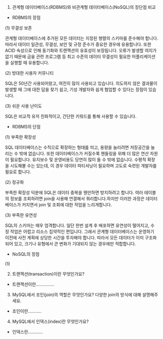 1. 관계형 데이터베이스(RDBMS)와 비관계형 데이터베이스(NoSQL)의 장단점 비교

- RDBMS의 장점

(1) 무결성 보존

관계형 데이터베이스에 추가된 모든 데이터는 지정된 행렬의 스키마를 준수해야 합니다. 따라서 데이터 일관성, 무결성, 보안 및 규정 준수가 중요한 경우에 유용합니다. 또한 ACID 속성으로 인해 동기화와 트랜잭션의 유효성이 보장됩니다. 오류가 발생할 여지가 없기 때문에 금융 관련 프로그램 등 최고 수준의 데이터 무결성이 필요한 어플리케이션을 실행할 때 유용합니다.

(2) 방대한 사용자 커뮤니티 

SQL은 50년간 사용되어왔고, 여전히 많이 사용되고 있습니다. 의도하지 않은 결과물이 발생할 때 그에 대한 답을 찾기 쉽고, 기성 개발자와 쉽게 협업할 수 있다는 장점이 있습니다.

(3) 쉬운 사용 난이도

SQL은 비교적 유저 친화적이고, 간단한 키워드를 통해 사용할 수 있습니다.

- RDBMS의 단점

(1) 부족한 확장성

SQL 데이터베이스는 수직으로 확장하는 형태를 띄고, 용량을 늘리려면 저장공간을 늘리는 수 밖에 없습니다. 또한 데이터베이스가 커질수록 핸들링을 위해 더 많은 연산 자원이 필요합니다. 유지보수 및 운영비용도 당연히 많이 들 수 밖에 없습니다. 수평적 확장을 시도해볼 수는 있는데, 이 경우 데이터 파티셔닝이 필요하며 고도로 숙련된 개발자를 필요로 합니다. 

(2) 정규화

부족한 확장성 덕분에 SQL은 데이터 중복을 웬만하면 방지하려고 합니다. 여러 테이블의 정보를 조회하려면 join을 사용해 연결해서 쿼리합니다.하지만 이러한 과정은 데이터베이스가 커지면서 join 및 조회에 대한 작업을 느리게합니다.

(3) 부족한 유연성

SQL의 스키마는 매우 엄격합니다. 일단 한번 설계 후 배포하면 유연성이 떨어지고, 수정 작업은 어렵고 리소스 집약적인 편입니다. 그래서 관계형 데이터베이스는 운영하기 이전에 사전 계획에 상당한 시간을 투자해야 합니다. 따라서 모든 데이터가 이미 구조화되어 있고, 크기나 유형에서 큰 변화가 기대되지 않는 경우에만 적합합니다.

- NoSQL의 장점

(1) 

2. 트랜잭션(transaction)이란 무엇인가요?

- 트랜잭션이란...............

3. MySQL에서 조인(join)의 역할은 무엇인가요? 다양한 join의 방식에 대해 설명해주세요.

- 조인이란...........

4. MySQL에서 인덱스(index)란 무엇인가요?

- 인덱스란............
